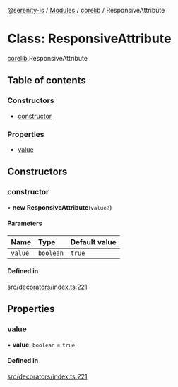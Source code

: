 [@serenity-is](../README.md) / [Modules](../modules.md) / [corelib](../modules/corelib.md) / ResponsiveAttribute

# Class: ResponsiveAttribute

[corelib](../modules/corelib.md).ResponsiveAttribute

## Table of contents

### Constructors

- [constructor](corelib.ResponsiveAttribute.md#constructor)

### Properties

- [value](corelib.ResponsiveAttribute.md#value)

## Constructors

### constructor

• **new ResponsiveAttribute**(`value?`)

#### Parameters

| Name | Type | Default value |
| :------ | :------ | :------ |
| `value` | `boolean` | `true` |

#### Defined in

[src/decorators/index.ts:221](https://github.com/serenity-is/serenity/blob/master/packages/corelib/src/decorators/index.ts#line&#x3D;221)

## Properties

### value

• **value**: `boolean` = `true`

#### Defined in

[src/decorators/index.ts:221](https://github.com/serenity-is/serenity/blob/master/packages/corelib/src/decorators/index.ts#line&#x3D;221)
